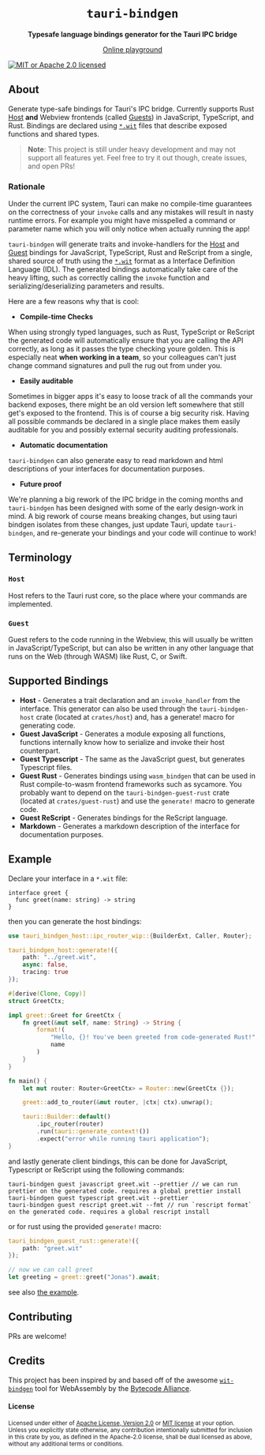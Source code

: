 <div align="center">
  <h1>
    <code>tauri-bindgen</code>
  </h1>
  <p>
    <strong>Typesafe language bindings generator for the Tauri IPC bridge</strong>
  </p>
  <p><a href="https://bindgen.tauri.tech/">Online playground</a></p>
</div>

[![MIT or Apache 2.0 licensed][mit-or-apache-badge]][mit-or-apache-url]

[mit-or-apache-badge]: https://img.shields.io/badge/license-MIT%20or%20Apache%202.0-blue.svg
[mit-or-apache-url]: LICENSE

## About


Generate type-safe bindings for Tauri's IPC bridge. Currently supports Rust [Host](#host) **and** Webview frontends (called [Guests](#guest)) in JavaScript, TypeScript, and Rust. Bindings are declared using [`*.wit`](docs/WIT.md) files that describe exposed functions and shared types.

> **Note**: This project is still under heavy development and may not support all features yet. Feel free to try it out though, create issues, and open PRs!

### Rationale

Under the current IPC system, Tauri can make no compile-time guarantees on the correctness of your `invoke` calls and any mistakes will result in nasty runtime errors. For example you might have misspelled a command or parameter name which you will only notice when actually running the app!

`tauri-bindgen` will generate traits and invoke-handlers for the [Host](#host) and [Guest](#guest) bindings for JavaScript, TypeScript, Rust and ReScript from a single, shared source of truth using the [`*.wit`](https://github.com/WebAssembly/component-model/blob/main/design/mvp/WIT.md) format as a Interface Definition Language (IDL). The generated bindings automatically take care of the heavy lifting, such as correctly calling the `invoke` function and serializing/deserializing parameters and results.

Here are a few reasons why that is cool:

- **Compile-time Checks**

When using strongly typed languages, such as Rust, TypeScript or ReScript the generated code will automatically ensure that you are calling the API correctly, as long as it passes the type checking youre golden. This is especially neat **when working in a team**, so your colleagues can't just change command signatures and pull the rug out from under you.

- **Easily auditable**

Sometimes in bigger apps it's easy to loose track of all the commands your backend exposes, there might be an old version left somewhere that still get's exposed to the frontend. This is of course a big security risk. Having all possible commands be declared in a single place makes them easily auditable for you and possibly external security auditing professionals.

- **Automatic documentation**

`tauri-bindgen` can also generate easy to read markdown and html descriptions of your interfaces for documentation purposes.

- **Future proof**

We're planning a big rework of the IPC bridge in the coming months and `tauri-bindgen` has been designed with some of the early design-work in mind. A big rework of course means breaking changes, but using tauri bindgen isolates from these changes, just update Tauri, update `tauri-bindgen`, and re-generate your bindings and your code will continue to work!

## Terminology

### **`Host`**

Host refers to the Tauri rust core, so the place where your commands are implemented.

### **`Guest`**

Guest refers to the code running in the Webview, this will usually be written in JavaScript/TypeScript, but can also be written in any other language that runs on the Web (through WASM) like Rust, C, or Swift.

## Supported Bindings

- **Host** - Generates a trait declaration and an `invoke_handler` from the interface. This generator can also be used through the `tauri-bindgen-host` crate (located at `crates/host`) and, has a generate! macro for generating code.
- **Guest JavaScript** - Generates a module exposing all functions, functions internally know how to serialize and invoke their host counterpart.
- **Guest Typescript** - The same as the JavaScript guest, but generates Typescript files.
- **Guest Rust** - Generates bindings using `wasm_bindgen` that can be used in Rust compile-to-wasm frontend frameworks such as sycamore. You probably want to depend on the `tauri-bindgen-guest-rust` crate (located at `crates/guest-rust`) and use the `generate!` macro to generate code.
- **Guest ReScript** - Generates bindings for the ReScript language.
- **Markdown** - Generates a markdown description of the interface for documentation purposes.

## Example

Declare your interface in a `*.wit` file:

```wit
interface greet {
  func greet(name: string) -> string
}
```

then you can generate the host bindings:

```rust
use tauri_bindgen_host::ipc_router_wip::{BuilderExt, Caller, Router};

tauri_bindgen_host::generate!({
    path: "../greet.wit",
    async: false,
    tracing: true
});

#[derive(Clone, Copy)]
struct GreetCtx;

impl greet::Greet for GreetCtx {
    fn greet(&mut self, name: String) -> String {
        format!(
            "Hello, {}! You've been greeted from code-generated Rust!",
            name
        )
    }
}

fn main() {
    let mut router: Router<GreetCtx> = Router::new(GreetCtx {});

    greet::add_to_router(&mut router, |ctx| ctx).unwrap();

    tauri::Builder::default()
        .ipc_router(router)
        .run(tauri::generate_context!())
        .expect("error while running tauri application");
}
```

and lastly generate client bindings, this can be done for JavaScript, Typescript or ReScript using the following commands:

```
tauri-bindgen guest javascript greet.wit --prettier // we can run prettier on the generated code. requires a global prettier install
tauri-bindgen guest typescript greet.wit --prettier
tauri-bindgen guest rescript greet.wit --fmt // run `rescript format` on the generated code. requires a global rescript install
```

or for rust using the provided `generate!` macro:

```rust
tauri_bindgen_guest_rust::generate!({
    path: "greet.wit"
});

// now we can call greet
let greeting = greet::greet("Jonas").await;
```

see also [the example](./examples/basic/).

## Contributing

PRs are welcome!

## Credits

This project has been inspired by and based off of the awesome [`wit-bindgen`](https://github.com/bytecodealliance/wit-bindgen) tool for WebAssembly by the [Bytecode Alliance](https://bytecodealliance.org).

#### License

<sup>
Licensed under either of <a href="LICENSE-APACHE">Apache License, Version
2.0</a> or <a href="LICENSE-MIT">MIT license</a> at your option.
</sup>

<br>

<sub>
Unless you explicitly state otherwise, any contribution intentionally submitted
for inclusion in this crate by you, as defined in the Apache-2.0 license, shall
be dual licensed as above, without any additional terms or conditions.
</sub>
